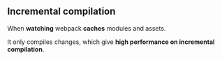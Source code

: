 ## Incremental compilation

When **watching** webpack **caches** modules and assets.

It only compiles changes, which give **high performance on incremental compilation**.
